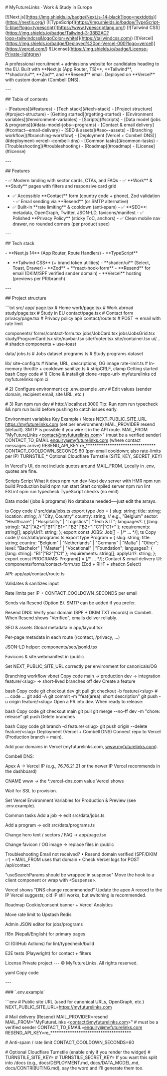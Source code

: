 \# MyFutureLinks · Work & Study in Europe

\[\![Next.js\](https://img.shields.io/badge/Next.js-14-black?logo=nextdotjs)\](https://nextjs.org/)
\[\![TypeScript\](https://img.shields.io/badge/TypeScript-5-blue?logo=typescript)\](https://www.typescriptlang.org/)
\[\![Tailwind
CSS\](https://img.shields.io/badge/Tailwind-3-38B2AC?logo=tailwindcss&logoColor=white)\](https://tailwindcss.com/)
\[\![Vercel\](https://img.shields.io/badge/Deployed%20on-Vercel-000?logo=vercel)\](https://vercel.com/)
\![License\](https://img.shields.io/badge/License-Private-lightgrey)

A professional recruitment + admissions website for candidates heading
to the EU. Built with \*\*Next.js (App Router, TS)\*\*,
\*\*Tailwind\*\*, \*\*shadcn/ui\*\*, \*\*Zod\*\*, and \*\*Resend\*\*
email. Deployed on \*\*Vercel\*\* with custom domain (Combell DNS).

\-\--

\## Table of contents

\- \[Features\](#features) - \[Tech stack\](#tech-stack) - \[Project
structure\](#project-structure) - \[Getting
started\](#getting-started) - \[Environment
variables\](#environment-variables) - \[Scripts\](#scripts) - \[Data
model (jobs & programs)\](#data-model-jobs\--programs) - \[Contact &
email delivery\](#contact\--email-delivery) - \[SEO &
assets\](#seo\--assets) - \[Branching workflow\](#branching-workflow) -
\[Deployment (Vercel + Combell
DNS)\](#deployment-vercel\--combell-dns) - \[Common
tasks\](#common-tasks) - \[Troubleshooting\](#troubleshooting) -
\[Roadmap\](#roadmap) - \[License\](#license)

\-\--

\## Features

\- ✅ Modern landing with sector cards, CTAs, and FAQs - ✅
\*\*Work\*\* & \*\*Study\*\* pages with filters and responsive card grid

- ✅ Accessible \*\*Contact\*\* form (country code + phone), Zod
  validation - ✅ Email sending via \*\*Resend\*\* (or SMTP alternative)
- ✅ Built-in \*\*rate limiting\*\* & cooldown (anti-spam) - ✅
  \*\*SEO\*\*: metadata, OpenGraph, Twitter, JSON-LD, favicons/manifest -
  ✅ Polished \*\*Privacy Policy\*\* (sticky ToC, anchors) - ✅ Clean
  mobile nav drawer, no rounded corners (per product spec)

\-\--

\## Tech stack

\- \*\*Next.js 14\*\* (App Router, Route Handlers) - \*\*TypeScript\*\*

- \*\*Tailwind CSS\*\* (+ brand token utilities) - \*\*shadcn/ui\*\*
  (Select, Toast, Drawer) - \*\*Zod\*\* + \*\*react-hook-form\*\* -
  \*\*Resend\*\* for email (DKIM/SPF verified sender domain) -
  \*\*Vercel\*\* hosting (previews per PR/branch)

\-\--

\## Project structure

\`\`\`txt src/ app/ page.tsx \# Home work/page.tsx \# Work abroad
study/page.tsx \# Study in EU contact/page.tsx \# Contact form
privacy/page.tsx \# Privacy policy api/ contact/route.ts \# POST -\>
email with rate limit

components/ forms/contact-form.tsx jobs/JobCard.tsx jobs/JobsGrid.tsx
study/ProgramCard.tsx site/navbar.tsx site/footer.tsx site/container.tsx
ui/... \# shadcn components + use-toast

data/ jobs.ts \# Jobs dataset programs.ts \# Study programs dataset

lib/ site-config.ts \# Name, URL, descriptions, OG image rate-limit.ts
\# In-memory throttle + cooldown sanitize.ts \# stripCRLF, clamp Getting
started bash Copy code \# 1) Clone & install git clone \<repo-url\>
myfuturelinks cd myfuturelinks npm ci

\# 2) Configure environment cp .env.example .env \# Edit values (sender
domain, recipient email, site URL, etc.)

\# 3) Run npm run dev \# http://localhost:3000 Tip: Run npm run
typecheck && npm run build before pushing to catch issues early.

Environment variables Key Example / Notes NEXT_PUBLIC_SITE_URL
https://myfuturelinks.com (set per environment) MAIL_PROVIDER resend
(default). SMTP is possible if you wire it in the API route. MAIL_FROM
\"MyFutureLinks \<contact@myfuturelinks.com\>\" (must be a verified
sender) CONTACT_TO_EMAIL enquiry@myfuturelinks.com (where contact
messages arrive) RESEND_API_KEY
re\_\*\*\*\*\*\*\*\*\*\*\*\*\*\*\*\*\*\*\*\*\*\*\*\*\*\*\*\*\*\*\*\*
CONTACT_COOLDOWN_SECONDS 60 (per-email cooldown; also rate-limits per
IP) TURNSTILE\_\* Optional Cloudflare Turnstile (SITE_KEY, SECRET_KEY)

In Vercel's UI, do not include quotes around MAIL_FROM. Locally in .env,
quotes are fine.

Scripts Script What it does npm run dev Next dev server with HMR npm run
build Production build npm run start Start compiled server npm run lint
ESLint npm run typecheck TypeScript checks (no emit)

Data model (jobs & programs) No database needed---just edit the arrays.

ts Copy code // src/data/jobs.ts export type Job = { slug: string;
title: string; location: string; // \"City, Country\" country: string;
// e.g., \"Belgium\" sector: \"Healthcare\" \| \"Hospitality\" \|
\"Logistics\" \| \"Tech & IT\"; languages?: { \[lang: string\]:
\"A2\"\|\"A2+\"\|\"B1\"\|\"B1+\"\|\"B2\"\|\"B2+\"\|\"C1\"\|\"C1+\" };
requirements: string\[\]; applyUrl?: string; }; export const JOBS:
Job\[\] = \[/\* ... \*/\]; ts Copy code // src/data/programs.ts export
type Program = { slug: string; title: string; country: \"Belgium\" \|
\"Netherlands\" \| \"Germany\" \| \"Malta\" \| \"Other\"; level:
\"Bachelor\" \| \"Master\" \| \"Vocational\" \| \"Foundation\";
languages?: { \[lang: string\]: \"B1\"\|\"B2\"\|\"C1\" }; requirements:
string\[\]; applyUrl?: string; }; export const PROGRAMS: Program\[\] =
\[/\* ... \*/\]; Contact & email delivery UI:
components/forms/contact-form.tsx (Zod + RHF + shadcn Select)

API: app/api/contact/route.ts

Validates & sanitizes input

Rate limits per IP + CONTACT_COOLDOWN_SECONDS per email

Sends via Resend (Option B). SMTP can be added if you prefer.

Resend DNS: Verify your domain (SPF + DKIM TXT records) in Combell. When
Resend shows "Verified", emails deliver reliably.

SEO & assets Global metadata in app/layout.tsx

Per-page metadata in each route (/contact, /privacy, ...)

JSON-LD helper: components/seo/jsonld.tsx

Favicons & site.webmanifest in /public

Set NEXT_PUBLIC_SITE_URL correctly per environment for canonicals/OG

Branching workflow vbnet Copy code main → production dev → integration
feature/\<slug\> → short-lived branches off dev Create a feature

bash Copy code git checkout dev git pull git checkout -b
feature/\<slug\> \# \... code \... git add -A git commit -m
\"feat(area): short description\" git push -u origin feature/\<slug\>
Open a PR into dev. When ready to release:

bash Copy code git checkout main git pull git merge \--no-ff dev -m
\"chore: release\" git push Delete branches

bash Copy code git branch -d feature/\<slug\> git push origin \--delete
feature/\<slug\> Deployment (Vercel + Combell DNS) Connect repo to
Vercel (Production branch = main).

Add your domains in Vercel (myfuturelinks.com, www.myfuturelinks.com).

Combell DNS:

Apex A → Vercel IP (e.g., 76.76.21.21 or the newer IP Vercel recommends
in the dashboard)

CNAME www → the \*.vercel-dns.com value Vercel shows

Wait for SSL to provision.

Set Vercel Environment Variables for Production & Preview (see
.env.example).

Common tasks Add a job → edit src/data/jobs.ts

Add a program → edit src/data/programs.ts

Change hero text / sectors / FAQ → app/page.tsx

Change favicon / OG image → replace files in /public

Troubleshooting Email not received? • Resend domain verified (SPF/DKIM
✅) • MAIL_FROM uses that domain • Check Vercel logs for POST
/api/contact

"useSearchParams should be wrapped in suspense" Move the hook to a
client component or wrap with \<Suspense\>.

Vercel shows "DNS change recommended" Update the apex A record to the IP
Vercel suggests; old IP still works, but switching is recommended.

Roadmap Cookie/consent banner + Vercel Analytics

Move rate limit to Upstash Redis

Admin JSON editor for jobs/programs

i18n (Nepali/English) for primary pages

CI (GitHub Actions) for lint/typecheck/build

E2E tests (Playwright) for contact + filters

License Private project --- © MyFutureLinks. All rights reserved.

yaml Copy code

\-\--

\### \`.env.example\`

\`\`\`env \# Public site URL (used for canonical URLs, OpenGraph, etc.)
NEXT_PUBLIC_SITE_URL=https://myfuturelinks.com

\# Mail delivery (Resend) MAIL_PROVIDER=resend MAIL_FROM=\"MyFutureLinks
\<contact@myfuturelinks.com\>\" \# must be a verified sender
CONTACT_TO_EMAIL=enquiry@myfuturelinks.com
RESEND_API_KEY=re\_\*\*\*\*\*\*\*\*\*\*\*\*\*\*\*\*\*\*\*\*\*\*\*\*\*\*\*\*\*\*\*\*\*\*\*\*\*

\# Anti-spam / rate limit CONTACT_COOLDOWN_SECONDS=60

\# Optional Cloudflare Turnstile (enable only if you render the widget)
\# TURNSTILE_SITE_KEY= \# TURNSTILE_SECRET_KEY= If you want this split
into /docs (e.g., docs/DEPLOYMENT.md, docs/DATA_MODEL.md,
docs/CONTRIBUTING.md), say the word and I'll generate them too.
